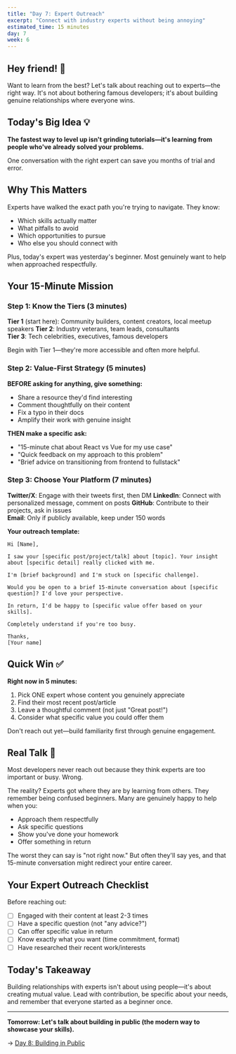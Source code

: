 ```yaml
---
title: "Day 7: Expert Outreach"
excerpt: "Connect with industry experts without being annoying"
estimated_time: 15 minutes
day: 7
week: 6
---
```


## Hey friend! 👋

Want to learn from the best? Let's talk about reaching out to experts—the right way. It's not about bothering famous developers; it's about building genuine relationships where everyone wins.

## Today's Big Idea 💡

**The fastest way to level up isn't grinding tutorials—it's learning from people who've already solved your problems.**

One conversation with the right expert can save you months of trial and error.

## Why This Matters

Experts have walked the exact path you're trying to navigate. They know:
- Which skills actually matter
- What pitfalls to avoid  
- Which opportunities to pursue
- Who else you should connect with

Plus, today's expert was yesterday's beginner. Most genuinely want to help when approached respectfully.

## Your 15-Minute Mission

### Step 1: Know the Tiers (3 minutes)

**Tier 1** (start here): Community builders, content creators, local meetup speakers
**Tier 2**: Industry veterans, team leads, consultants  
**Tier 3**: Tech celebrities, executives, famous developers

Begin with Tier 1—they're more accessible and often more helpful.

### Step 2: Value-First Strategy (5 minutes)

**BEFORE asking for anything, give something:**
- Share a resource they'd find interesting
- Comment thoughtfully on their content
- Fix a typo in their docs
- Amplify their work with genuine insight

**THEN make a specific ask:**
- "15-minute chat about React vs Vue for my use case"
- "Quick feedback on my approach to this problem"
- "Brief advice on transitioning from frontend to fullstack"

### Step 3: Choose Your Platform (7 minutes)

**Twitter/X**: Engage with their tweets first, then DM
**LinkedIn**: Connect with personalized message, comment on posts
**GitHub**: Contribute to their projects, ask in issues  
**Email**: Only if publicly available, keep under 150 words

**Your outreach template:**
```
Hi [Name],

I saw your [specific post/project/talk] about [topic]. Your insight about [specific detail] really clicked with me.

I'm [brief background] and I'm stuck on [specific challenge]. 

Would you be open to a brief 15-minute conversation about [specific question]? I'd love your perspective.

In return, I'd be happy to [specific value offer based on your skills].

Completely understand if you're too busy.

Thanks,
[Your name]
```

## Quick Win ✅

**Right now in 5 minutes:**

1. Pick ONE expert whose content you genuinely appreciate
2. Find their most recent post/article
3. Leave a thoughtful comment (not just "Great post!")
4. Consider what specific value you could offer them

Don't reach out yet—build familiarity first through genuine engagement.

## Real Talk 💬

Most developers never reach out because they think experts are too important or busy. Wrong.

The reality? Experts got where they are by learning from others. They remember being confused beginners. Many are genuinely happy to help when you:
- Approach them respectfully
- Ask specific questions
- Show you've done your homework
- Offer something in return

The worst they can say is "not right now." But often they'll say yes, and that 15-minute conversation might redirect your entire career.

## Your Expert Outreach Checklist

Before reaching out:
- [ ] Engaged with their content at least 2-3 times
- [ ] Have a specific question (not "any advice?")
- [ ] Can offer specific value in return
- [ ] Know exactly what you want (time commitment, format)
- [ ] Have researched their recent work/interests

## Today's Takeaway

Building relationships with experts isn't about using people—it's about creating mutual value. Lead with contribution, be specific about your needs, and remember that everyone started as a beginner once.

---

**Tomorrow: Let's talk about building in public (the modern way to showcase your skills).**

→ [Day 8: Building in Public](./08-building-public)
